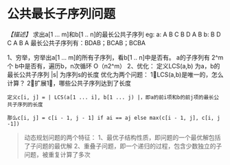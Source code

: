 # 公共最长子序列问题

*【描述】* 求出a[1 ... m]和b[1 .. n]的最长公共子序列
eg:	a: A B C B D A B
	b: B D C A B A
最长公共子序列有：BDAB；BCAB；BCBA

1、穷举，穷举出a[1 ... m]的所有子序列，看b[1 .. n]中是否有。
	a的子序列有 2^m个
	b中是否有，遍历b，n次循环
	O（n2^m）
2、优化：
	定义LCS(a,b) 为a，b的最长公共子序列
	|s| 为序列s的长度
	优化为两个问题：
	1⃣️LCS(a,b)是唯一的，怎么计算？
	2⃣️扩展1⃣️，哪些公共子序列达到了长度

	定义c[i, j] = | LCS(a[1 ... i], b[1 ... j) |，即a的前i项和b的前j项的最长公共子序列的长度

	那么c[i, j] = c[i - 1, j - 1] if ai == aj else max(c[i - 1, j], c[i, j -1])
	
> 动态规划问题的两个特征：
> 1、最优子结构性质，即问题的一个最优解包括了子问题的最优解
> 2、重叠子问题，即一个递归的过程，包含少数独立的子问题，被重复计算了多次
